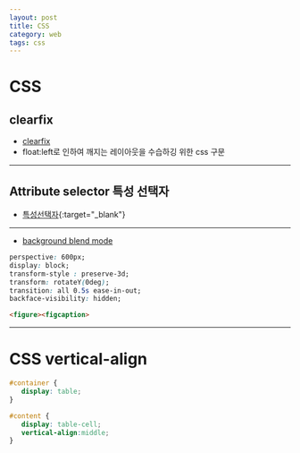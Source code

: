 ```yaml
---
layout: post
title: CSS
category: web
tags: css
---
```


# CSS

## clearfix
* [clearfix](https://www.w3schools.com/howto/howto_css_clearfix.asp)
* float:left로 인하여 깨지는 레이아웃을 수습하깅 위한 css 구문

---

## Attribute selector 특성 선택자
* [특성선택자](https://developer.mozilla.org/ko/docs/Web/CSS/Attribute_selectors){:target="_blank"}

---

* [background blend mode](https://developer.mozilla.org/en-US/docs/Web/CSS/background-blend-mode)
```css
perspective: 600px;
display: block;
transform-style : preserve-3d;
transform: rotateY(0deg);
transition: all 0.5s ease-in-out;
backface-visibility: hidden;
```

```html
<figure><figcaption>
```

---

# CSS vertical-align
```css
#container {
   display: table;
}

#content {
   display: table-cell;
   vertical-align:middle;
}
```